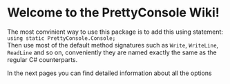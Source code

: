# Welcome to the PrettyConsole Wiki!

The most convinient way to use this package is to add this using statement: `using static PrettyConsole.Console;`  
Then use most of the default method signatures such as `Write`, `WriteLine`, `ReadLine` and so on, conveniently they are named exactly the same as the regular C# counterparts.

In the next pages you can find detailed information about all the options